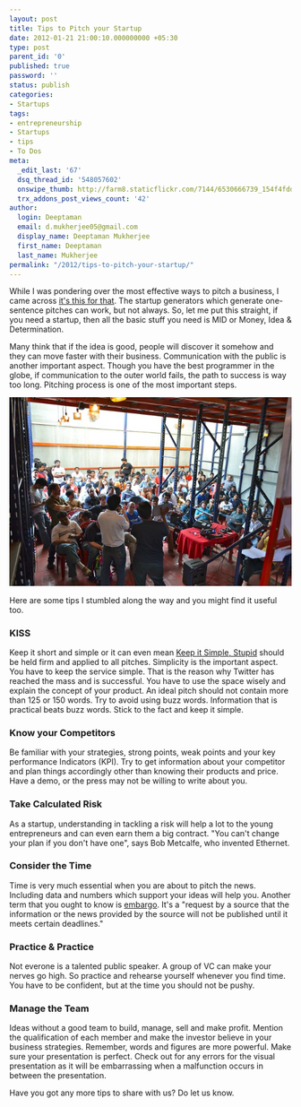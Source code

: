 ```yaml
---
layout: post
title: Tips to Pitch your Startup
date: 2012-01-21 21:00:10.000000000 +05:30
type: post
parent_id: '0'
published: true
password: ''
status: publish
categories:
- Startups
tags:
- entrepreneurship
- Startups
- tips
- To Dos
meta:
  _edit_last: '67'
  dsq_thread_id: '548057602'
  onswipe_thumb: http://farm8.staticflickr.com/7144/6530666739_154f4fddef_z.jpg
  trx_addons_post_views_count: '42'
author:
  login: Deeptaman
  email: d.mukherjee05@gmail.com
  display_name: Deeptaman Mukherjee
  first_name: Deeptaman
  last_name: Mukherjee
permalink: "/2012/tips-to-pitch-your-startup/"
---
```

<p>While I was pondering over the most effective ways to pitch a business, I came across <a href="http://itsthisforthat.com/">it's this for that</a>. The startup generators which generate one-sentence pitches can work, but not always. So, let me put this straight, if you need a startup, then all the basic stuff you need is MID or Money, Idea & Determination.</p>
<p>Many think that if the idea is good, people will discover it somehow and they can move faster with their business. Communication with the public is another important aspect. Though you have the best programmer in the globe, if communication to the outer world fails, the path to success is way too long. Pitching process is one of the most important steps.</p>

<p><img src="/static/2012/01/6530666739_154f4fddef_z.jpg" alt="Pitch your Startup" /></p>
<p>Here are some tips I stumbled along the way and you might find it useful too.</p>
<h3>KISS</h3>
<p>Keep it short and simple or it can even mean <a href="http://en.wikipedia.org/wiki/KISS_principle">Keep it Simple, Stupid</a> should be held firm and applied to all pitches. Simplicity is the important aspect. You have to keep the service simple. That is the reason why Twitter has reached the mass and is successful. You have to use the space wisely and explain the concept of your product. An ideal pitch should not contain more than 125 or 150 words. Try to avoid using buzz words. Information that is practical beats buzz words. Stick to the fact and keep it simple.</p>
<h3>Know your Competitors</h3>
<p>Be familiar with your strategies, strong points, weak points and your key performance Indicators (KPI). Try to get information about your competitor and plan things accordingly other than knowing their products and price. Have a demo, or the press may not be willing to write about you. </p>
<h3>Take Calculated Risk</h3>
<p>As a startup, understanding in tackling a risk will help a lot to the young entrepreneurs and can even earn them a big contract. "You can't change your plan if you don't have one", says Bob Metcalfe, who invented Ethernet.</p>
<h3>Consider the Time</h3>
<p>Time is very much essential when you are about to pitch the news. Including data and numbers which support your ideas will help you. Another term that you ought to know is <a href="http://en.wikipedia.org/wiki/News_embargo">embargo</a>. It's a "request by a source that the information or the news provided by the source will not be published until it meets certain deadlines."</p>
<h3>Practice & Practice</h3>
<p>Not everone is a talented public speaker. A group of VC can make your nerves go high. So practice and rehearse yourself whenever you find time. You have to be confident, but at the time you should not be pushy. </p>
<h3>Manage the Team</h3>
<p>Ideas without a good team to build, manage, sell and make profit. Mention the qualification of each member and make the investor believe in your business strategies. Remember, words and figures are more powerful. Make sure your presentation is perfect. Check out for any errors for the visual presentation as it will be embarrassing when a malfunction occurs in between the presentation. </p>
<p>Have you got any more tips to share with us? Do let us know.</p>

